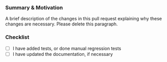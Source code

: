 ### Summary & Motivation

A brief description of the changes in this pull request explaining why these changes are necessary. Please delete this paragraph.

### Checklist

- [ ] I have added tests, or done manual regression tests
- [ ] I have updated the documentation, if necessary
